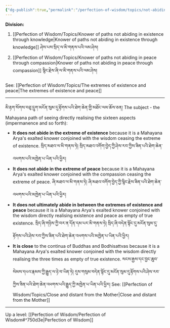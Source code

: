```yaml
---
{"dg-publish":true,"permalink":"/perfection-of-wisdom/topics/not-abiding-in-existence-or-peace/"}
---
```



**Division:**
1. [[Perfection of Wisdom/Topics/Knower of paths not abiding in existence through knowledge\|Knower of paths not abiding in existence through knowledge]] ཤེས་པས་སྲིད་ལ་མི་གནས་པའི་ལམ་ཤེས།
2. [[Perfection of Wisdom/Topics/Knower of paths not abiding in peace through compassion\|Knower of paths not abiding in peace through compassion]] སྙིང་རྗེས་ཞི་ལ་མི་གནས་པའི་ལམ་ཤེས།

See: [[Perfection of Wisdom/Topics/The extremes of existence and peace\|The extremes of existence and peace]]

---
མི་རྟག་སོགས་བཅུ་དྲུག་མངོན་སུམ་དུ་རྟོགས་པའི་ཐེག་ཆེན་གྱི་མཐོང་ལམ་ཆོས་ཅན། 
The subject - the Mahayana path of seeing directly realising the sixteen aspects (impermanence and so forth):
- **It does not abide in the extreme of existence** because it is a Mahayana Arya's exalted knower conjoined with the wisdom ceasing the extreme of existence.
  སྲིད་མཐའ་ལ་མི་གནས་ཏེ། སྲིད་མཐའ་འགོག་བྱེད་ཀྱི་ཤེས་རབ་ཀྱིས་ཟིན་པའི་ཐེག་ཆེན་འཕགས་པའི་མཁྱེན་པ་ཡིན་པའི་ཕྱིར།
- **It does not abide in the extreme of peace** because it is a Mahayana Arya's exalted knower conjoined with the compassion ceasing the extreme of peace.
  ཞི་མཐའ་ལ་མི་གནས་ཏེ། ཞི་མཐའ་འགོག་བྱེད་ཀྱི་སྙིང་རྗེས་ཟིན་པའི་ཐེག་ཆེན་འཕགས་པའི་མཁྱེན་པ་ཡིན་པའི་ཕྱིར།
- **It does not ultimately abide in between the extremes of existence and peace** because it is a Mahayana Arya's exalted knower conjoined with the wisdom directly realising existence and peace as empty of true existence. སྲིད་ཞི་གཉིས་ཀྱི་བར་ན་དོན་དམ་པར་མི་གནས་ཏེ། 
  སྲིད་ཞི་བདེན་སྟོང་དུ་མངོན་སུམ་དུ་རྟོགས་པའི་ཤེས་རབ་ཀྱིས་ཟིན་པའི་ཐེག་ཆེན་འཕགས་པའི་མཁྱེན་པ་ཡིན་པའི་ཕྱིར།
- **It is close** to the continua of Buddhas and Bodhisattvas because it is a Mahayana Arya's exalted knower conjoined with the wisdom directly realising the three times as empty of true existence.
  སངས་རྒྱས་དང་བྱང་ཆུབ་སེམས་དཔའ་རྣམས་ཀྱི་རྒྱུད་ལ་ཉེ་བ་ཡིན་ཏེ། 
  དུས་གསུམ་བདེན་སྟོང་དུ་མངོན་སུམ་དུ་རྟོགས་པའི་ཤེས་རབ་ཀྱིས་ཟིན་པའི་ཐེག་ཆེན་འཕགས་པའི་རྒྱུད་ཀྱི་མཁྱེན་པ་ཡིན་པའི་ཕྱིར།
  See: [[Perfection of Wisdom/Topics/Close and distant from the Mother\|Close and distant from the Mother]]

---
Up a level: [[Perfection of Wisdom/Perfection of Wisdom#^750d3e\|Perfection of Wisdom]]
